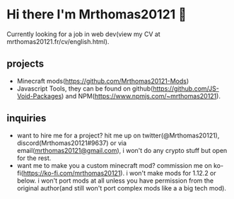 # Hi there I'm Mrthomas20121 👋
Currently looking for a job in web dev(view my CV at mrthomas20121.fr/cv/english.html).

## projects
- Minecraft mods(https://github.com/Mrthomas20121-Mods)
- Javascript Tools, they can be found on github(https://github.com/JS-Void-Packages) and NPM(https://www.npmjs.com/~mrthomas20121).

## inquiries
- want to hire me for a project? hit me up on twitter(@Mrthomas20121), discord(Mrthomas20121#9637) or via email(mrthomas20121@gmail.com), i won't do any crypto stuff but open for the rest.
- want me to make you a custom minecraft mod? commission me on ko-fi(https://ko-fi.com/mrthomas20121). i won't make mods for 1.12.2 or below. i won't port mods at all unless you have permission from the original author(and still won't port complex mods like a a big tech mod).
